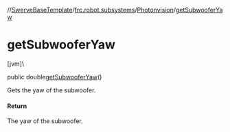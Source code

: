 //[SwerveBaseTemplate](../../../index.md)/[frc.robot.subsystems](../index.md)/[Photonvision](index.md)/[getSubwooferYaw](get-subwoofer-yaw.md)

# getSubwooferYaw

[jvm]\

public double[getSubwooferYaw](get-subwoofer-yaw.md)()

Gets the yaw of the subwoofer.

#### Return

The yaw of the subwoofer.
